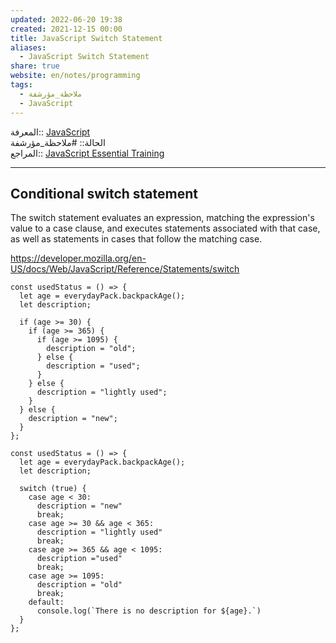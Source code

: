 ```yaml
---  
updated: 2022-06-20 19:38  
created: 2021-12-15 00:00  
title: JavaScript Switch Statement  
aliases:  
  - JavaScript Switch Statement  
share: true  
website: en/notes/programming  
tags:  
  - ملاحظة_مؤرشفة  
  - JavaScript  
---  
```

  
  
  
المعرفة:: [JavaScript](JavaScript)  
الحالة:: #ملاحظة_مؤرشفة  
المراجع:: [JavaScript Essential Training](JavaScript%20Essential%20Training)  
  
---  
  
## Conditional switch statement  
  
The switch statement evaluates an expression, matching the expression's value to a case clause, and executes statements associated with that case, as well as statements in cases that follow the matching case.  
  
<https://developer.mozilla.org/en-US/docs/Web/JavaScript/Reference/Statements/switch>  
  
```js:NestedIf  
const usedStatus = () => {  
  let age = everydayPack.backpackAge();  
  let description;  
  
  if (age >= 30) {  
    if (age >= 365) {  
      if (age >= 1095) {  
        description = "old";  
      } else {  
        description = "used";  
      }  
    } else {  
      description = "lightly used";  
    }  
  } else {  
    description = "new";  
  }  
};  
```  
  
```js:switchCase  
const usedStatus = () => {  
  let age = everydayPack.backpackAge();  
  let description;  
  
  switch (true) {  
    case age < 30:  
      description = "new"  
      break;  
    case age >= 30 && age < 365:  
      description = "lightly used"  
      break;  
    case age >= 365 && age < 1095:  
      description ="used"  
      break;  
    case age >= 1095:  
      description = "old"  
      break;  
    default:  
      console.log(`There is no description for ${age}.`)  
  }  
};  
```  
